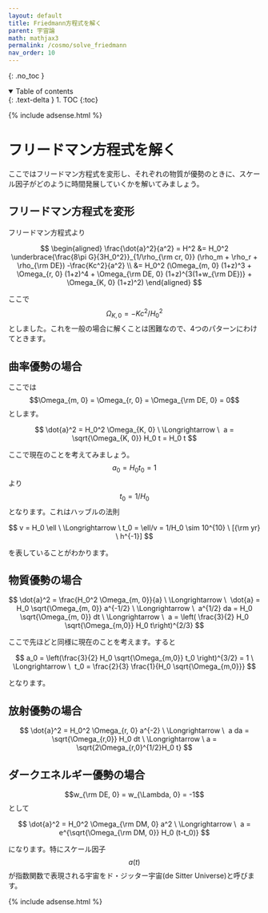 ```yaml
---
layout: default
title: Friedmann方程式を解く
parent: 宇宙論
math: mathjax3
permalink: /cosmo/solve_friedmann
nav_order: 10
---
```


{: .no_toc }

<details open markdown="block">
  <summary>
    Table of contents
  </summary>
  {: .text-delta }
1. TOC
{:toc}
</details>

{% include adsense.html %}

# フリードマン方程式を解く

ここではフリードマン方程式を変形し、それぞれの物質が優勢のときに、スケール因子がどのように時間発展していくかを解いてみましょう。

## フリードマン方程式を変形

フリードマン方程式より

$$
\begin{aligned}
\frac{\dot{a}^2}{a^2} = H^2
&= H_0^2 \underbrace{\frac{8\pi G}{3H_0^2}}_{1/\rho_{\rm cr, 0}} (\rho_m + \rho_r + \rho_{\rm DE}) -\frac{Kc^2}{a^2} \\
&= H_0^2 (\Omega_{m, 0} (1+z)^3 + \Omega_{r, 0} (1+z)^4 + \Omega_{\rm DE, 0} (1+z)^{3(1+w_{\rm DE})} + \Omega_{K, 0} (1+z)^2)
\end{aligned}
$$

ここで$$\Omega_{K, 0} = -Kc^2/H_0^2$$としました。これを一般の場合に解くことは困難なので、4つのパターンにわけてときます。

## 曲率優勢の場合

ここでは$$\Omega_{m, 0} = \Omega_{r, 0} = \Omega_{\rm DE, 0} = 0$$とします。

$$
\dot{a}^2 = H_0^2 \Omega_{K, 0} \ \Longrightarrow \ 
a = \sqrt{\Omega_{K, 0}} H_0 t = H_0 t
$$

ここで現在のことを考えてみましょう。$$a_0 = H_0 t_0 = 1$$より$$t_0 = 1/ H_0$$となります。これはハッブルの法則

$$
v = H_0 \ell \ \Longrightarrow \ t_0 = \ell/v = 1/H_0 \sim 10^{10} \ [{\rm yr} \ h^{-1}]
$$

を表していることがわかります。

## 物質優勢の場合

$$
\dot{a}^2 = \frac{H_0^2 \Omega_{m, 0}}{a} \ \Longrightarrow \ 
\dot{a} = H_0 \sqrt{\Omega_{m, 0}} a^{-1/2} \ \Longrightarrow \ 
a^{1/2} da =  H_0 \sqrt{\Omega_{m, 0}} dt \ \Longrightarrow \ 
a = \left( \frac{3}{2} H_0 \sqrt{\Omega_{m,0}} H_0 t\right)^{2/3}
$$

ここで先ほどと同様に現在のことを考えます。すると

$$
a_0 = \left(\frac{3}{2} H_0 \sqrt{\Omega_{m,0}} t_0 \right)^{3/2} = 1 \ \Longrightarrow \ 
t_0 = \frac{2}{3} \frac{1}{H_0 \sqrt{\Omega_{m,0}}}
$$

となります。

## 放射優勢の場合

$$
\dot{a}^2 = H_0^2 \Omega_{r, 0} a^{-2} \ \Longrightarrow \ 
a da = \sqrt{\Omega_{r,0}} H_0 dt \ \Longrightarrow \ 
a = \sqrt{2\Omega_{r,0}^{1/2}H_0 t}
$$

## ダークエネルギー優勢の場合

$$w_{\rm DE, 0} = w_{\Lambda, 0} = -1$$として

$$
\dot{a}^2 = H_0^2 \Omega_{\rm DM, 0} a^2 \ \Longrightarrow \ 
a = e^{\sqrt{\Omega_{\rm DM, 0}} H_0 (t-t_0)}
$$

になります。特にスケール因子$$a(t)$$が指数関数で表現される宇宙をド・ジッター宇宙(de Sitter Universe)と呼びます。

{% include adsense.html %}

